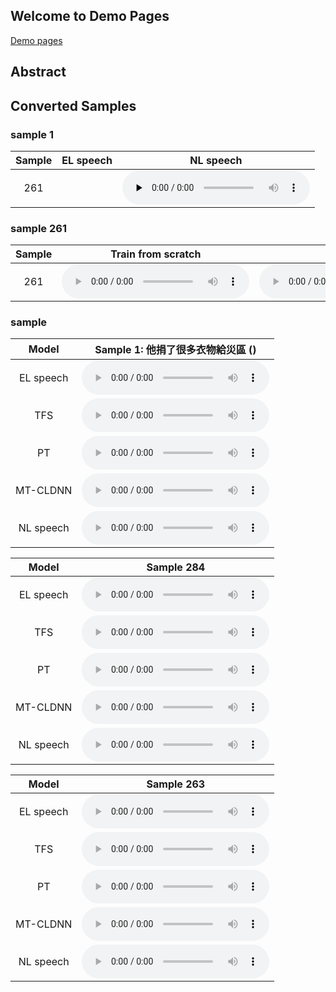 ## Welcome to Demo Pages

[Demo pages](https://ymchiqq.github.io/seq2seq-elvc/)

## Abstract

## Converted Samples


### sample 1

| Sample   | EL speech                                                           | NL speech                                                           | 
|:--------:|:-------------------------------------------------------------------:|:-------------------------------------------------------------------:|
| 261      | <audio src="audio/el01/EL01_281.wav"></audio> | <audio src="audio/el01/EL01_284.wav" controls preload="none"></audio> |

### sample 261

| Sample | Train from scratch | Pretraining | MT-CLDNN |
|:------:|:------------------:|:-----------:|:--------:|
| 261 | <audio src="audio/el01/EL01_281.wav" controls preload></audio> | <audio src="data/audio/EL01/EL01_262.wav" controls preload></audio> | <audio src="data/audio/EL01/EL01_262.wav" controls preload></audio> |


### sample

|   Model   | Sample 1: 他捐了很多衣物給災區 ()                             |
|:---------:|:-------------------------------------------------------------------:|
| EL speech | <audio src="audio/el01/EL01_281.wav" controls preload></audio> |
|    TFS    | <audio src="audio/el01/EL01_281.wav" controls preload></audio> |
|    PT     | <audio src="audio/el01/EL01_281.wav" controls preload></audio> |
| MT-CLDNN  | <audio src="audio/el01/EL01_281.wav" controls preload></audio> |
| NL speech | <audio src="audio/el01/EL01_281.wav" controls preload></audio> |

|   Model   |                             Sample 284                              |
|:---------:|:-------------------------------------------------------------------:|
| EL speech | <audio src="audio/el01/EL01_281.wav" controls preload></audio> |
|    TFS    | <audio src="audio/el01/EL01_281.wav" controls preload></audio> |
|    PT     | <audio src="audio/el01/EL01_281.wav" controls preload></audio> |
| MT-CLDNN  | <audio src="audio/el01/EL01_281.wav" controls preload></audio> |
| NL speech | <audio src="audio/el01/EL01_281.wav" controls preload></audio> |

|   Model   |                             Sample 263                              |
|:---------:|:-------------------------------------------------------------------:|
| EL speech | <audio src="audio/el01/EL01_281.wav" controls preload></audio> |
|    TFS    | <audio src="audio/el01/EL01_281.wav" controls preload></audio> |
|    PT     | <audio src="audio/el01/EL01_281.wav" controls preload></audio> |
| MT-CLDNN  | <audio src="audio/el01/EL01_281.wav" controls preload></audio> |
| NL speech | <audio src="audio/el01/EL01_281.wav" controls preload></audio> |
